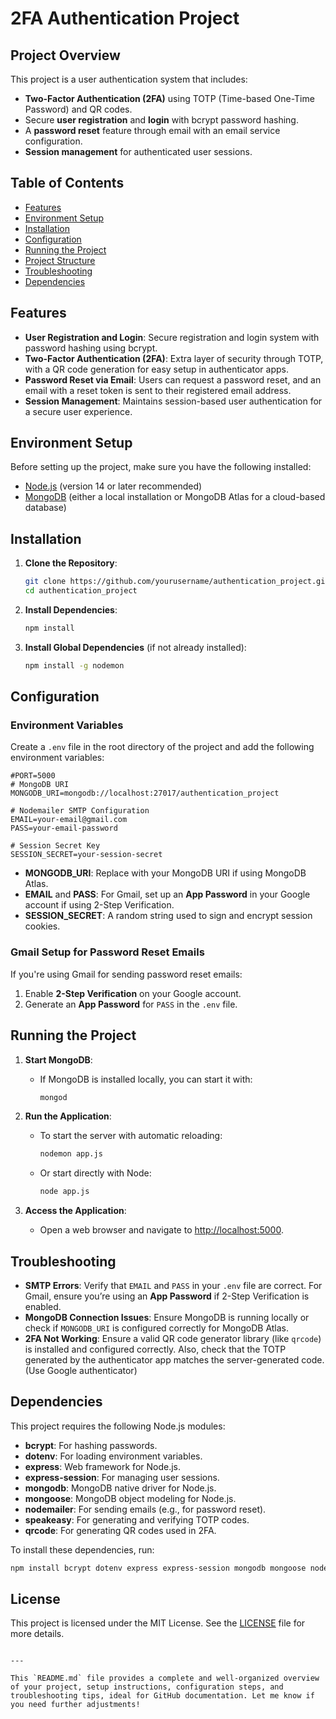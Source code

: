 
# 2FA Authentication Project

## Project Overview

This project is a user authentication system that includes:
- **Two-Factor Authentication (2FA)** using TOTP (Time-based One-Time Password) and QR codes.
- Secure **user registration** and **login** with bcrypt password hashing.
- A **password reset** feature through email with an email service configuration.
- **Session management** for authenticated user sessions.

## Table of Contents

- [Features](#features)
- [Environment Setup](#environment-setup)
- [Installation](#installation)
- [Configuration](#configuration)
- [Running the Project](#running-the-project)
- [Project Structure](#project-structure)
- [Troubleshooting](#troubleshooting)
- [Dependencies](#dependencies)

## Features

- **User Registration and Login**: Secure registration and login system with password hashing using bcrypt.
- **Two-Factor Authentication (2FA)**: Extra layer of security through TOTP, with a QR code generation for easy setup in authenticator apps.
- **Password Reset via Email**: Users can request a password reset, and an email with a reset token is sent to their registered email address.
- **Session Management**: Maintains session-based user authentication for a secure user experience.

## Environment Setup

Before setting up the project, make sure you have the following installed:

- [Node.js](https://nodejs.org/) (version 14 or later recommended)
- [MongoDB](https://www.mongodb.com/) (either a local installation or MongoDB Atlas for a cloud-based database)

## Installation

1. **Clone the Repository**:
   ```bash
   git clone https://github.com/yourusername/authentication_project.git
   cd authentication_project
   ```

2. **Install Dependencies**:
   ```bash
   npm install
   ```

3. **Install Global Dependencies** (if not already installed):
   ```bash
   npm install -g nodemon
   ```

## Configuration

### Environment Variables

Create a `.env` file in the root directory of the project and add the following environment variables:

```env
#PORT=5000
# MongoDB URI
MONGODB_URI=mongodb://localhost:27017/authentication_project

# Nodemailer SMTP Configuration
EMAIL=your-email@gmail.com
PASS=your-email-password

# Session Secret Key
SESSION_SECRET=your-session-secret
```

- **MONGODB_URI**: Replace with your MongoDB URI if using MongoDB Atlas.
- **EMAIL** and **PASS**: For Gmail, set up an **App Password** in your Google account if using 2-Step Verification.
- **SESSION_SECRET**: A random string used to sign and encrypt session cookies.

### Gmail Setup for Password Reset Emails

If you're using Gmail for sending password reset emails:
1. Enable **2-Step Verification** on your Google account.
2. Generate an **App Password** for `PASS` in the `.env` file.

## Running the Project

1. **Start MongoDB**:
   - If MongoDB is installed locally, you can start it with:
     ```bash
     mongod
     ```

2. **Run the Application**:
   - To start the server with automatic reloading:
     ```bash
     nodemon app.js
     ```
   - Or start directly with Node:
     ```bash
     node app.js
     ```

3. **Access the Application**:
   - Open a web browser and navigate to [http://localhost:5000](http://localhost:5000).

## Troubleshooting

- **SMTP Errors**: Verify that `EMAIL` and `PASS` in your `.env` file are correct. For Gmail, ensure you’re using an **App Password** if 2-Step Verification is enabled.
- **MongoDB Connection Issues**: Ensure MongoDB is running locally or check if `MONGODB_URI` is configured correctly for MongoDB Atlas.
- **2FA Not Working**: Ensure a valid QR code generator library (like `qrcode`) is installed and configured correctly. Also, check that the TOTP generated by the authenticator app matches the server-generated code.(Use Google authenticator)

## Dependencies

This project requires the following Node.js modules:

- **bcrypt**: For hashing passwords.
- **dotenv**: For loading environment variables.
- **express**: Web framework for Node.js.
- **express-session**: For managing user sessions.
- **mongodb**: MongoDB native driver for Node.js.
- **mongoose**: MongoDB object modeling for Node.js.
- **nodemailer**: For sending emails (e.g., for password reset).
- **speakeasy**: For generating and verifying TOTP codes.
- **qrcode**: For generating QR codes used in 2FA.

To install these dependencies, run:

```bash
npm install bcrypt dotenv express express-session mongodb mongoose nodemailer speakeasy qrcode
```

## License

This project is licensed under the MIT License. See the [LICENSE](LICENSE) file for more details.

```

---

This `README.md` file provides a complete and well-organized overview of your project, setup instructions, configuration steps, and troubleshooting tips, ideal for GitHub documentation. Let me know if you need further adjustments!
